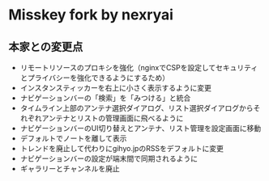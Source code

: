 # Misskey fork by nexryai

## 本家との変更点

 - リモートリソースのプロキシを強化（nginxでCSPを設定してセキュリティとプライバシーを強化できるようにするため）
 - インスタンスティッカーを右上に小さく表示するように変更
 - ナビゲーションバーの「検索」を「みつける」と統合
 - タイムライン上部のアンテナ選択ダイアログ、リスト選択ダイアログからそれぞれアンテナとリストの管理画面に飛べるように
 - ナビゲーションバーのUI切り替えとアンテナ、リスト管理を設定画面に移動	
 - デフォルトでノートを離して表示
 - トレンドを廃止して代わりにgihyo.jpのRSSをデフォルトに変更
 - ナビゲーションバーの設定が端末間で同期されるように
 - ギャラリーとチャンネルを廃止
